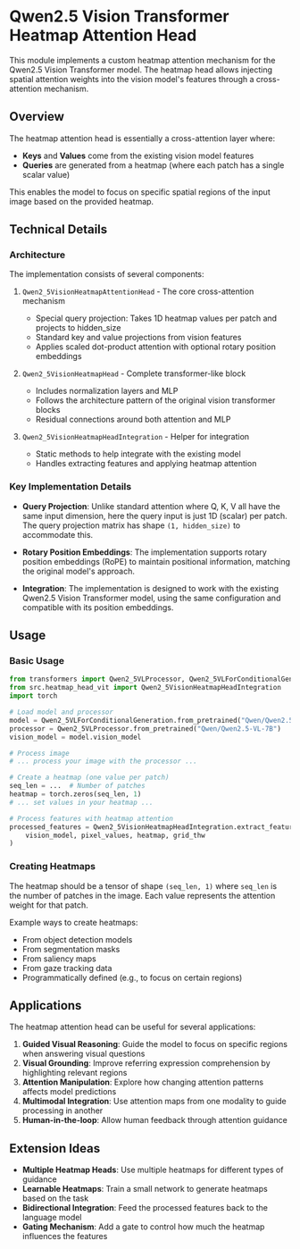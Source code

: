 # Qwen2.5 Vision Transformer Heatmap Attention Head

This module implements a custom heatmap attention mechanism for the Qwen2.5 Vision Transformer model. The heatmap head allows injecting spatial attention weights into the vision model's features through a cross-attention mechanism.

## Overview

The heatmap attention head is essentially a cross-attention layer where:
- **Keys** and **Values** come from the existing vision model features
- **Queries** are generated from a heatmap (where each patch has a single scalar value)

This enables the model to focus on specific spatial regions of the input image based on the provided heatmap.

## Technical Details

### Architecture

The implementation consists of several components:

1. `Qwen2_5VisionHeatmapAttentionHead` - The core cross-attention mechanism
   - Special query projection: Takes 1D heatmap values per patch and projects to hidden_size
   - Standard key and value projections from vision features
   - Applies scaled dot-product attention with optional rotary position embeddings

2. `Qwen2_5VisionHeatmapHead` - Complete transformer-like block
   - Includes normalization layers and MLP
   - Follows the architecture pattern of the original vision transformer blocks
   - Residual connections around both attention and MLP

3. `Qwen2_5VisionHeatmapHeadIntegration` - Helper for integration
   - Static methods to help integrate with the existing model
   - Handles extracting features and applying heatmap attention

### Key Implementation Details

- **Query Projection**: Unlike standard attention where Q, K, V all have the same input dimension, here the query input is just 1D (scalar) per patch. The query projection matrix has shape `(1, hidden_size)` to accommodate this.

- **Rotary Position Embeddings**: The implementation supports rotary position embeddings (RoPE) to maintain positional information, matching the original model's approach.

- **Integration**: The implementation is designed to work with the existing Qwen2.5 Vision Transformer model, using the same configuration and compatible with its position embeddings.

## Usage

### Basic Usage

```python
from transformers import Qwen2_5VLProcessor, Qwen2_5VLForConditionalGeneration
from src.heatmap_head_vit import Qwen2_5VisionHeatmapHeadIntegration
import torch

# Load model and processor
model = Qwen2_5VLForConditionalGeneration.from_pretrained("Qwen/Qwen2.5-VL-7B")
processor = Qwen2_5VLProcessor.from_pretrained("Qwen/Qwen2.5-VL-7B")
vision_model = model.vision_model

# Process image
# ... process your image with the processor ...

# Create a heatmap (one value per patch)
seq_len = ...  # Number of patches
heatmap = torch.zeros(seq_len, 1)
# ... set values in your heatmap ...

# Process features with heatmap attention
processed_features = Qwen2_5VisionHeatmapHeadIntegration.extract_features_with_heatmap(
    vision_model, pixel_values, heatmap, grid_thw
)
```

### Creating Heatmaps

The heatmap should be a tensor of shape `(seq_len, 1)` where `seq_len` is the number of patches in the image. Each value represents the attention weight for that patch.

Example ways to create heatmaps:
- From object detection models
- From segmentation masks
- From saliency maps
- From gaze tracking data
- Programmatically defined (e.g., to focus on certain regions)

## Applications

The heatmap attention head can be useful for several applications:

1. **Guided Visual Reasoning**: Guide the model to focus on specific regions when answering visual questions
2. **Visual Grounding**: Improve referring expression comprehension by highlighting relevant regions
3. **Attention Manipulation**: Explore how changing attention patterns affects model predictions
4. **Multimodal Integration**: Use attention maps from one modality to guide processing in another
5. **Human-in-the-loop**: Allow human feedback through attention guidance

## Extension Ideas

- **Multiple Heatmap Heads**: Use multiple heatmaps for different types of guidance
- **Learnable Heatmaps**: Train a small network to generate heatmaps based on the task
- **Bidirectional Integration**: Feed the processed features back to the language model
- **Gating Mechanism**: Add a gate to control how much the heatmap influences the features 